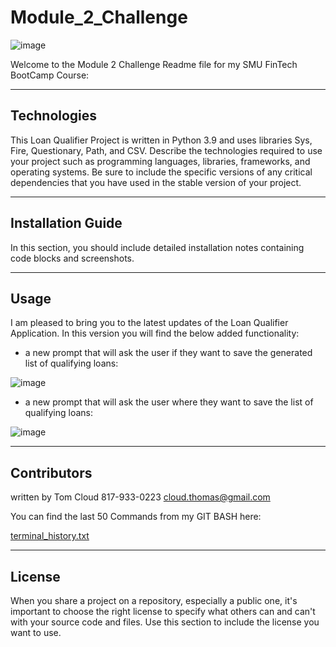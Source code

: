 # Module_2_Challenge

![image](https://user-images.githubusercontent.com/73894280/149676401-8a27a5bf-fa54-48b6-9c56-0d469f695f93.png)

Welcome to the Module 2 Challenge Readme file for my SMU FinTech BootCamp Course: 

---

## Technologies

This Loan Qualifier Project is written in Python 3.9 and uses libraries Sys, Fire, Questionary, Path, and CSV. Describe the technologies required to use your project such as programming languages, libraries, frameworks, and operating systems. Be sure to include the specific versions of any critical dependencies that you have used in the stable version of your project.

---

## Installation Guide

In this section, you should include detailed installation notes containing code blocks and screenshots.

---

## Usage

I am pleased to bring you to the latest updates of the Loan Qualifier Application.  In this version you will find the below added functionality: 

  - a new prompt that will ask the user if they want to save the generated list of qualifying loans:  

  ![image](https://user-images.githubusercontent.com/73894280/149674621-9a982ab3-6d56-46c9-8b70-babeacd677eb.png)


  - a new prompt that will ask the user where they want to save the list of qualifying loans: 
  
  ![image](https://user-images.githubusercontent.com/73894280/149675182-002e63b6-8b40-4057-a307-062da40e9035.png)

---

## Contributors

written by Tom Cloud
817-933-0223
cloud.thomas@gmail.com

You can find the last 50 Commands from my GIT BASH here: 

[terminal_history.txt](https://github.com/beowulf888/Module_2_Challenge/files/7877841/terminal_history.txt)


---

## License

When you share a project on a repository, especially a public one, it's important to choose the right license to specify what others can and can't with your source code and files. Use this section to include the license you want to use.
